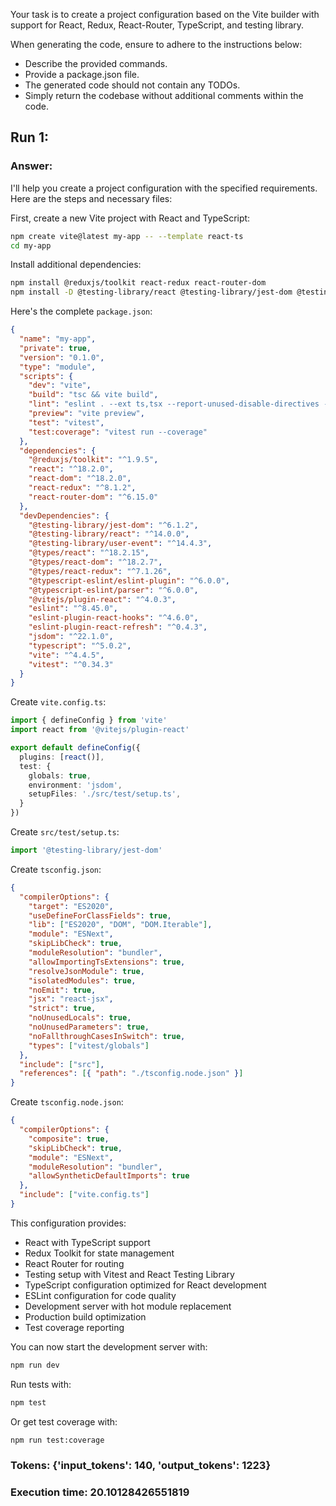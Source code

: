 Your task is to create a project configuration based on the Vite builder with support for React, Redux, React-Router, TypeScript, and testing library.

When generating the code, ensure to adhere to the instructions below:
- Describe the provided commands.
- Provide a package.json file.
- The generated code should not contain any TODOs.
- Simply return the codebase without additional comments within the code.

## Run 1:
### Answer:
I'll help you create a project configuration with the specified requirements. Here are the steps and necessary files:

First, create a new Vite project with React and TypeScript:
```bash
npm create vite@latest my-app -- --template react-ts
cd my-app
```

Install additional dependencies:
```bash
npm install @reduxjs/toolkit react-redux react-router-dom
npm install -D @testing-library/react @testing-library/jest-dom @testing-library/user-event vitest jsdom @types/react-redux
```

Here's the complete `package.json`:

```json
{
  "name": "my-app",
  "private": true,
  "version": "0.1.0",
  "type": "module",
  "scripts": {
    "dev": "vite",
    "build": "tsc && vite build",
    "lint": "eslint . --ext ts,tsx --report-unused-disable-directives --max-warnings 0",
    "preview": "vite preview",
    "test": "vitest",
    "test:coverage": "vitest run --coverage"
  },
  "dependencies": {
    "@reduxjs/toolkit": "^1.9.5",
    "react": "^18.2.0",
    "react-dom": "^18.2.0",
    "react-redux": "^8.1.2",
    "react-router-dom": "^6.15.0"
  },
  "devDependencies": {
    "@testing-library/jest-dom": "^6.1.2",
    "@testing-library/react": "^14.0.0",
    "@testing-library/user-event": "^14.4.3",
    "@types/react": "^18.2.15",
    "@types/react-dom": "^18.2.7",
    "@types/react-redux": "^7.1.26",
    "@typescript-eslint/eslint-plugin": "^6.0.0",
    "@typescript-eslint/parser": "^6.0.0",
    "@vitejs/plugin-react": "^4.0.3",
    "eslint": "^8.45.0",
    "eslint-plugin-react-hooks": "^4.6.0",
    "eslint-plugin-react-refresh": "^0.4.3",
    "jsdom": "^22.1.0",
    "typescript": "^5.0.2",
    "vite": "^4.4.5",
    "vitest": "^0.34.3"
  }
}
```

Create `vite.config.ts`:
```typescript
import { defineConfig } from 'vite'
import react from '@vitejs/plugin-react'

export default defineConfig({
  plugins: [react()],
  test: {
    globals: true,
    environment: 'jsdom',
    setupFiles: './src/test/setup.ts',
  }
})
```

Create `src/test/setup.ts`:
```typescript
import '@testing-library/jest-dom'
```

Create `tsconfig.json`:
```json
{
  "compilerOptions": {
    "target": "ES2020",
    "useDefineForClassFields": true,
    "lib": ["ES2020", "DOM", "DOM.Iterable"],
    "module": "ESNext",
    "skipLibCheck": true,
    "moduleResolution": "bundler",
    "allowImportingTsExtensions": true,
    "resolveJsonModule": true,
    "isolatedModules": true,
    "noEmit": true,
    "jsx": "react-jsx",
    "strict": true,
    "noUnusedLocals": true,
    "noUnusedParameters": true,
    "noFallthroughCasesInSwitch": true,
    "types": ["vitest/globals"]
  },
  "include": ["src"],
  "references": [{ "path": "./tsconfig.node.json" }]
}
```

Create `tsconfig.node.json`:
```json
{
  "compilerOptions": {
    "composite": true,
    "skipLibCheck": true,
    "module": "ESNext",
    "moduleResolution": "bundler",
    "allowSyntheticDefaultImports": true
  },
  "include": ["vite.config.ts"]
}
```

This configuration provides:
- React with TypeScript support
- Redux Toolkit for state management
- React Router for routing
- Testing setup with Vitest and React Testing Library
- TypeScript configuration optimized for React development
- ESLint configuration for code quality
- Development server with hot module replacement
- Production build optimization
- Test coverage reporting

You can now start the development server with:
```bash
npm run dev
```

Run tests with:
```bash
npm test
```

Or get test coverage with:
```bash
npm run test:coverage
```

### Tokens: {'input_tokens': 140, 'output_tokens': 1223}
### Execution time: 20.10128426551819
